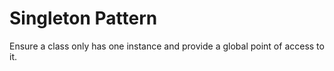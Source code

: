 # Singleton Pattern
Ensure a class only has one instance and provide a global point of access to it.